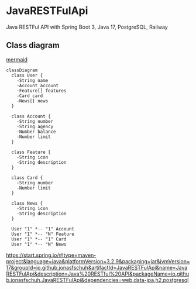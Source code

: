 # JavaRESTFulApi
Java RESTFul API with Spring Boot 3, Java 17, PostgreSQL, Railway

## Class diagram 

[mermaid](https://mermaid.js.org/intro/)

```mermaid
classDiagram
  class User {
    -String name
    -Account account
    -Feature[] features
    -Card card
    -News[] news
  }

  class Account {
    -String number
    -String agency
    -Number balance
    -Number limit
  }

  class Feature {
    -String icon
    -String description
  }

  class Card {
    -String number
    -Number limit
  }

  class News {
    -String icon
    -String description
  }

  User "1" *-- "1" Account
  User "1" *-- "N" Feature
  User "1" *-- "1" Card
  User "1" *-- "N" News
```



https://start.spring.io/#!type=maven-project&language=java&platformVersion=3.2.9&packaging=jar&jvmVersion=17&groupId=io.github.jonasfschuh&artifactId=JavaRESTFulApi&name=JavaRESTFulApi&description=Java%20RESTful%20API&packageName=io.github.jonasfschuh.JavaRESTFulApi&dependencies=web,data-jpa,h2,postgresql
